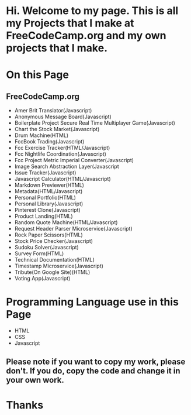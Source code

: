 # Hi. Welcome to my page. This is all my Projects that I make at FreeCodeCamp.org and my own projects that I make.

# On this Page

## FreeCodeCamp.org
- Amer Brit Translator(Javascript)
- Anonymous Message Board(Javascript)
- Boilerplate Project Secure Real Time Multiplayer Game(Javascript)
- Chart the Stock Market(Javascript)
- Drum Machine(HTML)
- FccBook Trading(Javascript)
- Fcc Exercise Tracker(HTML/Javascript)
- Fcc Nightlife Coordination(Javascript)
- Fcc Project Metric Imperial Converter(Javascript)
- Image Search Abstraction Layer(Javascript
- Issue Tracker(Javascript)
- Javascript Calculator(HTML/Javascript)
- Markdown Previewer(HTML)
- Metadata(HTML/Javascript)
- Personal Portfolio(HTML)
- Personal Library(Javascript)
- Pinterest Clone(Javascript)
- Product Landing(HTML)
- Random Quote Machine(HTML/Javascript)
- Request Header Parser Microservice(Javascript)
- Rock Paper Scissors(HTML)
- Stock Price Checker(Javascript)
- Sudoku Solver(Javascript)
- Survey Form(HTML)
- Technical Documentation(HTML)
- Timestamp Microservice(Javascript)
- Tribute(On Google Site)(HTML)
- Voting App(Javascript)

# Programming Language use in this Page
- HTML
- CSS
- Javascript

## Please note if you want to copy my work, please don't. If you do, copy the code and change it in your own work.
# Thanks